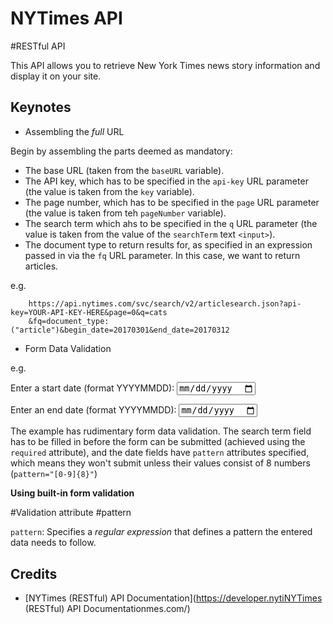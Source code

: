 # NYTimes API

\#RESTful API

This API allows you to retrieve New York Times news story information and display it on your site.

## Keynotes

* Assembling the _full_ URL

Begin by assembling the parts deemed as mandatory:

- The base URL (taken from the `baseURL` variable).
- The API key, which has to be specified in the `api-key` URL parameter (the value is taken from the `key` variable).
- The page number, which has to be specified in the `page` URL parameter (the value is taken from teh `pageNumber` variable).
- The search term which ahs to be specified in the `q` URL parameter (the value is taken from the value of the `searchTerm` text `<input>`).
- The document type to return results for, as specified in an expression passed in via the `fq` URL parameter. In this case, we want to return articles.

e.g.

        https://api.nytimes.com/svc/search/v2/articlesearch.json?api-key=YOUR-API-KEY-HERE&page=0&q=cats
        &fq=document_type:("article")&begin_date=20170301&end_date=20170312

* Form Data Validation

e.g.
        <p>
          <label for="start-date">Enter a start date (format YYYYMMDD): </label>
          <input type="date" id="start-date" class="start-date" pattern="[0-9]{8}">
        </p>
        <p>
          <label for="end-date">Enter an end date (format YYYYMMDD): </label>
          <input type="date" id="end-date" class="end-date" pattern="[0-9]{8}">
        </p>

The example has rudimentary form data validation. The search term field has to be filled in before the form can be submitted (achieved using the `required` attribute), and the date fields have `pattern` attributes specified, which means they won't submit unless their values consist of 8 numbers (`pattern="[0-9]{8}"`)

**Using built-in form validation**

\#Validation attribute #pattern

`pattern`: Specifies a *regular expression* that defines a pattern the entered data needs to follow.

## Credits

- [NYTimes (RESTful) API Documentation](https://developer.nytiNYTimes (RESTful) API Documentationmes.com/)
